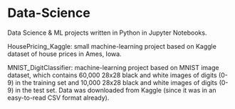 # Data-Science
Data Science &amp; ML projects written in Python in Jupyter Notebooks. 

HousePricing_Kaggle: small machine-learning project based on Kaggle dataset of house prices in Ames, Iowa.

MNIST_DigitClassifier: machine-learning project based on MNIST image dataset, which contains 60,000 28x28 black and white images of digits (0-9) in the training set and
10,000 28x28 black and white images of digits (0-9) in the test set. Data was downloaded from Kaggle (since it was in an easy-to-read CSV format already).

